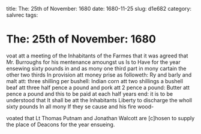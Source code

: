 title: The: 25th of November: 1680
date: 1680-11-25
slug: d1e682
category: salvrec
tags: 


<div markdown class="doc" id="d1e682">


# The: 25th of November: 1680

voat att a meeting of the Inhabitants of the Farmes that it was agreed that Mr. Burroughs for his mentenance amoungst us Is to Have for the year ensewing sixty pounds in and as mony one third part in mony cartain the other two thirds In provision att money prise as followeth: Ry and barly and malt att: three shilling per bushell: Indian corn att two shillings a bushell beaf att three half pence a pound and pork att 2 pence a pound: Butter att pence a pound and this to be paid at each half years end: it is to be understood that It shall be att the Inhabitants Liberty to discharge the wholl sixty pounds In all mony If they se cause and his fire wood-

voated that Lt Thomas Putnam and Jonathan Walcott are [c]hosen to supply the place of Deacons for the year ensueing.
</div>